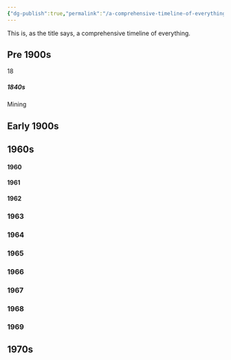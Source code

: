 ```yaml
---
{"dg-publish":true,"permalink":"/a-comprehensive-timeline-of-everything/"}
---
```


This is, as the title says, a comprehensive timeline of everything.

## Pre 1900s

18
##### 1840s
Mining 

## Early 1900s

## 1960s
#### 1960

#### 1961

#### 1962

### 1963

### 1964

### 1965

### 1966

### 1967

### 1968

### 1969
## 1970s
